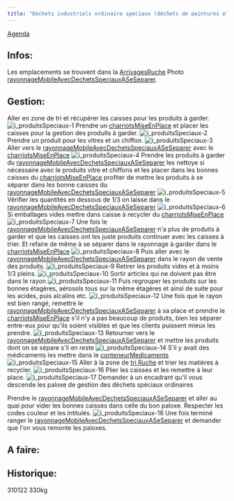 ```yaml
---
title: "Déchets industriels ordinaire spéciaux (déchets de peintures et de vernis, autres que ceux visés à la rubrique 08 01 11 - 080112)"
---
```


[Agenda](/notes/AgendaMaJournee.md) 
## Infos:
Les emplacements se trouvent dans la [ArrivagesRuche](/notes/zones/ArrivagesRuche.md)
Photo [rayonnageMobileAvecDechetsSpeciauxASeSeparer](notes/gestionDesMatieres/rayonnageMobileAvecDechetsSpeciauxASeSeparer.md).
## Gestion:
Aller en zone de tri et récupérer les caisses pour les produits à garder.
![i_produitsSpeciaux-1](/notes/images/i_gestionMatieres/i_dechetsSpeciaux/i_produitsSpeciaux/i_produitsSpeciaux-1.jpg)
Prendre un [charriotsMiseEnPlace](/notes/equipements/charriots/charriotsMiseEnPlace.md) et placer les caisses pour la gestion des produits à garder.
![i_produitsSpeciaux-2](/notes/images/i_gestionMatieres/i_dechetsSpeciaux/i_produitsSpeciaux/i_produitsSpeciaux-2.jpg)
Prendre un produit pour les vitres et un chiffon.
![i_produitsSpeciaux-3](/notes/images/i_gestionMatieres/i_dechetsSpeciaux/i_produitsSpeciaux/i_produitsSpeciaux-3.jpg)
Aller vers le [rayonnageMobileAvecDechetsSpeciauxASeSeparer](notes/gestionDesMatieres/rayonnageMobileAvecDechetsSpeciauxASeSeparer.md) avec le [charriotsMiseEnPlace](/notes/equipements/charriots/charriotsMiseEnPlace.md)
![i_produitsSpeciaux-4](/notes/images/i_gestionMatieres/i_dechetsSpeciaux/i_produitsSpeciaux/i_produitsSpeciaux-4.jpg)
Prendre les produits à garder du [rayonnageMobileAvecDechetsSpeciauxASeSeparer](notes/gestionDesMatieres/rayonnageMobileAvecDechetsSpeciauxASeSeparer.md) les nettoye si nécessaire avec le produits vitre et chiffons et les placer dans les bonnes caisses du [charriotsMiseEnPlace](/notes/equipements/charriots/charriotsMiseEnPlace.md) profiter de mettre les produits à se séparer dans les bonne caisses du [rayonnageMobileAvecDechetsSpeciauxASeSeparer](notes/gestionDesMatieres/rayonnageMobileAvecDechetsSpeciauxASeSeparer.md)
![i_produitsSpeciaux-5](/notes/images/i_gestionMatieres/i_dechetsSpeciaux/i_produitsSpeciaux/i_produitsSpeciaux-5.jpg)
Vérifier les quantités en dessous de 1/3 on laisse dans le [rayonnageMobileAvecDechetsSpeciauxASeSeparer](notes/gestionDesMatieres/rayonnageMobileAvecDechetsSpeciauxASeSeparer.md) 
![i_produitsSpeciaux-6](/notes/images/i_gestionMatieres/i_dechetsSpeciaux/i_produitsSpeciaux/i_produitsSpeciaux-6.jpg)
Si emballages vides mettre dans caisse à recycler du [charriotsMiseEnPlace](/notes/equipements/charriots/charriotsMiseEnPlace.md)
![i_produitsSpeciaux-7](/notes/images/i_gestionMatieres/i_dechetsSpeciaux/i_produitsSpeciaux/i_produitsSpeciaux-7.jpg)
Une fois le [rayonnageMobileAvecDechetsSpeciauxASeSeparer](notes/gestionDesMatieres/rayonnageMobileAvecDechetsSpeciauxASeSeparer.md) n'a plus de produits à garder et que les caisses ont les juste produits continuer avec les caisses à trier. Et refaire de même à se séparer dans le rayonnage à garder dans le [charriotsMiseEnPlace](/notes/equipements/charriots/charriotsMiseEnPlace.md)
![i_produitsSpeciaux-8](/notes/images/i_gestionMatieres/i_dechetsSpeciaux/i_produitsSpeciaux/i_produitsSpeciaux-8.jpg)
Puis aller avec le [rayonnageMobileAvecDechetsSpeciauxASeSeparer](notes/gestionDesMatieres/rayonnageMobileAvecDechetsSpeciauxASeSeparer.md) dans le rayon de vente des produits.
![i_produitsSpeciaux-9](/notes/images/i_gestionMatieres/i_dechetsSpeciaux/i_produitsSpeciaux/i_produitsSpeciaux-9.jpg)
Retirer les produits vides et à moins 1/3 pleins.
![i_produitsSpeciaux-10](/notes/images/i_gestionMatieres/i_dechetsSpeciaux/i_produitsSpeciaux/i_produitsSpeciaux-10.jpg)
Sortir articles qui ne doivent pas être dans le rayon 
![i_produitsSpeciaux-11](/notes/images/i_gestionMatieres/i_dechetsSpeciaux/i_produitsSpeciaux/i_produitsSpeciaux-11.jpg)
Puis regrouper les produits sur les bonnes étagères, aérosols tous sur la même étagères et ainsi de suite pour les acides, puis alcalins etc.
![i_produitsSpeciaux-12](/notes/images/i_gestionMatieres/i_dechetsSpeciaux/i_produitsSpeciaux/i_produitsSpeciaux-12.jpg)
Une fois que le rayon est bien rangé, remettre le [rayonnageMobileAvecDechetsSpeciauxASeSeparer](notes/gestionDesMatieres/rayonnageMobileAvecDechetsSpeciauxASeSeparer.md) à sa place et prendre le [charriotsMiseEnPlace](/notes/equipements/charriots/charriotsMiseEnPlace.md) s'il n'y a pas beaucoup de produits, bien les séparer entre-eux pour qu'ils soient visibles et que les clients puissent mieux les prendre.
![i_produitsSpeciaux-13](/notes/images/i_gestionMatieres/i_dechetsSpeciaux/i_produitsSpeciaux/i_produitsSpeciaux-13.jpg)
Retourner vers le [rayonnageMobileAvecDechetsSpeciauxASeSeparer](notes/gestionDesMatieres/rayonnageMobileAvecDechetsSpeciauxASeSeparer.md) et mettre les produits dont on se sépare s'il en reste
![i_produitsSpeciaux-14](/notes/images/i_gestionMatieres/i_dechetsSpeciaux/i_produitsSpeciaux/i_produitsSpeciaux-14.jpg)
S'il y avait des médicaments les mettre dans le [conteneurMedicaments](/notes/gestionDesMatieres/conteneurMedicaments.md)
![i_produitsSpeciaux-15](/notes/images/i_gestionMatieres/i_dechetsSpeciaux/i_produitsSpeciaux/i_produitsSpeciaux-15.jpg)
Aller à la zone de [tri Ruche](notes/zones/tri%20Ruche.md) et trier les matières à recycler.
![i_produitsSpeciaux-16](/notes/images/i_gestionMatieres/i_dechetsSpeciaux/i_produitsSpeciaux/i_produitsSpeciaux-16.jpg)
Plier les caisses et les remettre à leur place.
![i_produitsSpeciaux-17](/notes/images/i_gestionMatieres/i_dechetsSpeciaux/i_produitsSpeciaux/i_produitsSpeciaux-17.jpg)
Demander à un encadrant qu'il vous descende les paloxe de gestion des déchets spéciaux ordinaires 

Prendre le [rayonnageMobileAvecDechetsSpeciauxASeSeparer](notes/gestionDesMatieres/rayonnageMobileAvecDechetsSpeciauxASeSeparer.md) et aller au quai pour vider les bonnes caisses dans celle du bon paloxe. Respecter les codes couleur et les intitulés.
![i_produitsSpeciaux-18](/notes/images/i_gestionMatieres/i_dechetsSpeciaux/i_produitsSpeciaux/i_produitsSpeciaux-18.jpg)
Une fois terminé ranger le [rayonnageMobileAvecDechetsSpeciauxASeSeparer](notes/gestionDesMatieres/rayonnageMobileAvecDechetsSpeciauxASeSeparer.md) et demander que l'on vous remonte les paloxes.

## A faire: 

## Historique:
310122 330kg